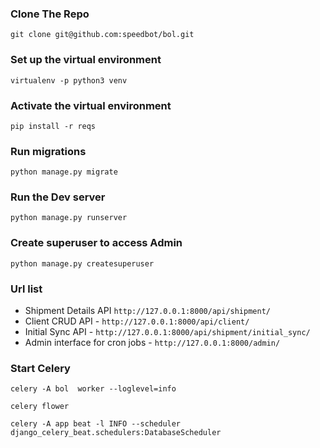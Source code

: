 ### Clone The Repo

`git clone git@github.com:speedbot/bol.git`

### Set up the virtual environment

`virtualenv -p python3 venv`

### Activate the virtual environment

``pip install -r reqs``

### Run migrations

`python manage.py migrate`

### Run the Dev server 

`python manage.py runserver`


### Create superuser to access Admin

`python manage.py createsuperuser`

### Url list

- Shipment Details API `http://127.0.0.1:8000/api/shipment/`
- Client CRUD API - `http://127.0.0.1:8000/api/client/`
- Initial Sync API - `http://127.0.0.1:8000/api/shipment/initial_sync/`
- Admin interface for cron jobs - `http://127.0.0.1:8000/admin/`   

### Start Celery 

`celery -A bol  worker --loglevel=info`

`celery flower`

`celery -A app beat -l INFO --scheduler django_celery_beat.schedulers:DatabaseScheduler`